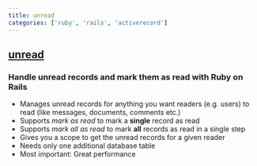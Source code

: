 ```yaml
---
title: unread
categories: ['ruby', 'rails', 'activerecord']
---
```

## [unread](https://github.com/ledermann/unread)

### Handle unread records and mark them as read with Ruby on Rails


* Manages unread records for anything you want readers (e.g. users) to read (like messages, documents, comments etc.)
* Supports _mark as read_ to mark a **single** record as read
* Supports _mark all as read_ to mark **all** records as read in a single step
* Gives you a scope to get the unread records for a given reader
* Needs only one additional database table
* Most important: Great performance

